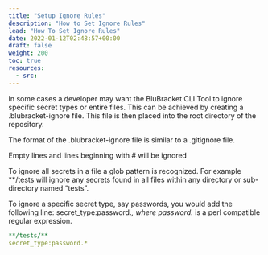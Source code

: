```yaml
---
title: "Setup Ignore Rules"
description: "How to Set Ignore Rules"
lead: "How To Set Ignore Rules"
date: 2022-01-12T02:48:57+00:00
draft: false
weight: 200
toc: true
resources:
  - src:
---
```


In some cases a developer may want the BluBracket CLI Tool to ignore specific secret types or entire files. This can be achieved by creating a .blubracket-ignore file. This file is then placed into the root directory of the repository.

The format of the .blubracket-ignore file is similar to a .gitignore file.

Empty lines and lines beginning with # will be ignored

To ignore all secrets in a file a glob pattern is recognized. For example **/tests will ignore any secrets found in all files within any directory or sub-directory named “tests”.

To ignore a specific secret type, say passwords, you would add the following line: secret_type:password.*, where password.* is a perl compatible regular expression.

```yaml
**/tests/**
secret_type:password.*
```

